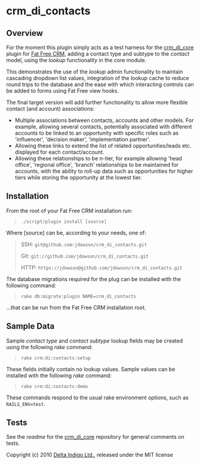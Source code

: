 crm_di_contacts
===============

Overview
--------

For the moment this plugin simply acts as a test harness for the [crm_di_core][4] plugin for [Fat Free CRM][2], adding a contact type and subtype to the *contact* model, using the *lookup* functionality in the core module.

This demonstrates the use of the *lookup* admin functionality to maintain cascading dropdown list values, integration of the lookup cache to reduce round trips to the database and the ease with which interacting controls can be added to forms using Fat Free view hooks.

The final target version will add further functionality to allow more flexible contact (and account) associations:


* Multiple associations between contacts, accounts and other models. For example, allowing several contacts, potentially associated with different accounts to be linked to an opportunity with specific roles such as 'influencer', 'decision maker', 'implementation partner'. 
* Allowing these links to extend the list of related opportunities/leads etc. displayed for each contact/account.
* Allowing these relationships to be n-tier, for example allowing 'head office', 'regional office', 'branch' relationships to be maintained for accounts, with the ability to roll-up data such as opportunities for higher tiers while storing the opportunity at the lowest tier.


Installation
------------

From the root of your Fat Free CRM installation run:

> `./script/plugin install [source]`

Where [source] can be, according to your needs, one of:

> SSH:
>    `git@github.com:jdowson/crm_di_contacts.git`
>
> Git: 
>    `git://github.com/jdowson/crm_di_contacts.git`
>
> HTTP:
>    `https://jdowson@github.com/jdowson/crm_di_contacts.git`

The database migrations required for the plug can be installed with the following command:

> `rake db:migrate:plugin NAME=crm_di_contacts`

...that can be run from the Fat Free CRM installation root.


Sample Data
-----------

Sample *contact type* and *contact subtype* lookup fields may be created using the following *rake* command:

> `rake crm:di:contacts:setup`

These fields initially contain no lookup values. Sample values can be installed with the following *rake* command:

> `rake crm:di:contacts:demo`

These commands respond to the usual rake environment options, such as `RAILS_ENV=test`.


Tests
-----

See the *readme* for the [crm_di_core][4] repository for general comments on tests.


Copyright (c) 2010 [Delta Indigo Ltd.][1], released under the MIT license

[1]: http://www.deltindigo.com/                 "Delta Indigo"
[2]: http://www.fatfreecrm.com/                 "Fat Free CRM"
[3]: http://www.github.com/                     "github"
[4]: https://github.com/jdowson/crm_di_core     "crm_di_core"

